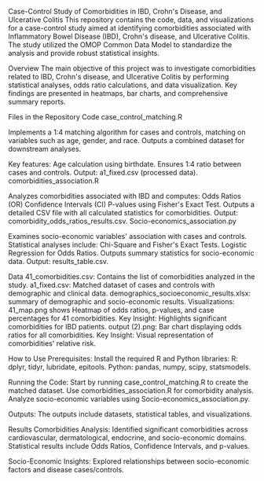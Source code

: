 Case-Control Study of Comorbidities in IBD, Crohn's Disease, and Ulcerative Colitis
This repository contains the code, data, and visualizations for a case-control study aimed at identifying comorbidities associated with Inflammatory Bowel Disease (IBD), Crohn's disease, and Ulcerative Colitis. The study utilized the OMOP Common Data Model to standardize the analysis and provide robust statistical insights.

Overview
The main objective of this project was to investigate comorbidities related to IBD, Crohn's disease, and Ulcerative Colitis by performing statistical analyses, odds ratio calculations, and data visualization. Key findings are presented in heatmaps, bar charts, and comprehensive summary reports.

Files in the Repository
Code
case_control_matching.R

Implements a 1:4 matching algorithm for cases and controls, matching on variables such as age, gender, and race.
Outputs a combined dataset for downstream analyses.

Key features:
Age calculation using birthdate.
Ensures 1:4 ratio between cases and controls.
Output: a1_fixed.csv (processed data).
comorbidities_association.R

Analyzes comorbidities associated with IBD and computes:
Odds Ratios (OR)
Confidence Intervals (CI)
P-values using Fisher's Exact Test.
Outputs a detailed CSV file with all calculated statistics for comorbidities.
Output: comorbidity_odds_ratios_results.csv.
Socio-economics_association.py

Examines socio-economic variables' association with cases and controls.
Statistical analyses include:
Chi-Square and Fisher's Exact Tests.
Logistic Regression for Odds Ratios.
Outputs summary statistics for socio-economic data.
Output: results_table.csv.

Data
41_comorbidities.csv: Contains the list of comorbidities analyzed in the study.
a1_fixed.csv: Matched dataset of cases and controls with demographic and clinical data.
demographics_socioeconomic_results.xlsx: summary of demographic and socio-economic results.
Visualizations: 41_map.png shows Heatmap of odds ratios, p-values, and case percentages for 41 comorbidities.
Key Insight: Highlights significant comorbidities for IBD patients.
output (2).png: Bar chart displaying odds ratios for all comorbidities.
Key Insight: Visual representation of comorbidities' relative risk.

How to Use
Prerequisites:
Install the required R and Python libraries:
R: dplyr, tidyr, lubridate, epitools.
Python: pandas, numpy, scipy, statsmodels.

Running the Code:
Start by running case_control_matching.R to create the matched dataset.
Use comorbidities_association.R for comorbidity analysis.
Analyze socio-economic variables using Socio-economics_association.py.

Outputs: The outputs include datasets, statistical tables, and visualizations.

Results
Comorbidities Analysis:
Identified significant comorbidities across cardiovascular, dermatological, endocrine, and socio-economic domains.
Statistical results include Odds Ratios, Confidence Intervals, and p-values.

Socio-Economic Insights:
Explored relationships between socio-economic factors and disease cases/controls.
